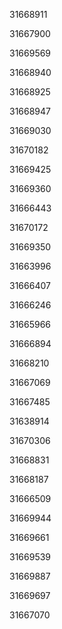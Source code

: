 31668911

31667900

31669569

31668940

31668925

31668947

31669030

31670182

31669425

31669360

31666443

31670172

31669350

31663996

31666407

31666246

31665966

31666894

31668210

31667069

31667485

31638914

31670306

31668831

31668187

31666509

31669944

31669661

31669539

31669887

31669697

31667070

